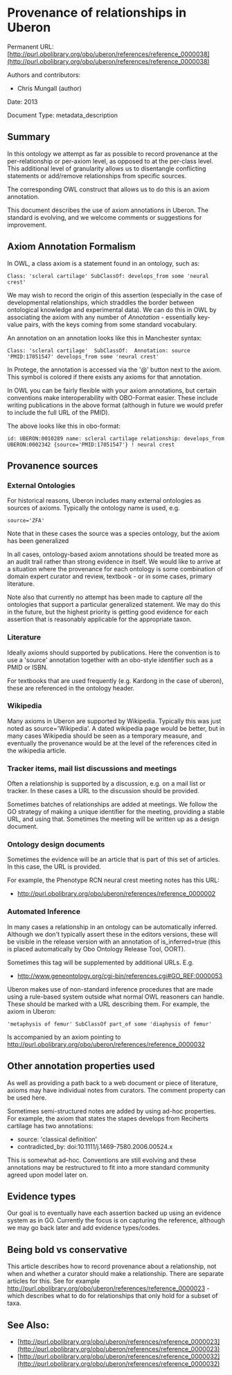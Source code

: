 # Provenance of relationships in Uberon


Permanent URL: [http://purl.obolibrary.org/obo/uberon/references/reference_0000038](http://purl.obolibrary.org/obo/uberon/references/reference_0000038)

Authors and contributors:

 * Chris Mungall (author)

Date: 2013

Document Type: metadata_description



## Summary

In this ontology we attempt as far as possible to record provenance at
the per-relationship or per-axiom level, as opposed to at the
per-class level. This additional level of granularity allows us to
disentangle conflicting statements or add/remove relationships from
specific sources.

The corresponding OWL construct that allows us to do this is an axiom
annotation.

This document describes the use of axiom annotations in Uberon. The
standard is evolving, and we welcome comments or suggestions for
improvement.

## Axiom Annotation Formalism

In OWL, a class axiom is a statement found in an ontology, such as:

``
  Class: 'scleral cartilage' SubClassOf: develops_from some 'neural crest'
``

We may wish to record the origin of this assertion (especially in the
case of developmental relationships, which straddles the border
between ontological knowledge and experimental data). We can do this
in OWL by associating the axiom with any number of *Annotation* -
essentially key-value pairs, with the keys coming from some standard
vocabulary.

An annotation on an annotation looks like this in Manchester syntax:

``
  Class: 'scleral cartilage' 
    SubClassOf: 
      Annotation: source 'PMID:17051547'
      develops_from some 'neural crest'
``

In Protege, the annotation is accessed via the '@' button next to the
axiom. This symbol is colored if there exists any axioms for that
annotation.

In OWL you can be fairly flexible with your axiom annotations, but
certain conventions make interoperability with OBO-Format
easier. These include writing publications in the above format
(although in future we would prefer to include the full URL of the
PMID).

The above looks like this in obo-format:

``
  id: UBERON:0010289
  name: scleral cartilage
  relationship: develops_from UBERON:0002342 {source='PMID:17051547'} ! neural crest
``

## Provanence sources

### External Ontologies

For historical reasons, Uberon includes many external ontologies as
sources of axioms. Typically the ontology name is used, e.g.

``
  source='ZFA'
``

Note that in these cases the source was a species ontology, but the
axiom has been generalized

In all cases, ontology-based axiom annotations should be treated more
as an audit trail rather than strong evidence in itself. We would like
to arrive at a situation where the provenance for each ontology is
some combination of domain expert curator and review, textbook - or in
some cases, primary literature.

Note also that currently no attempt has been made to capture *all* the
ontologies that support a particular generalized statement. We may do
this in the future, but the highest priority is getting good evidence
for each assertion that is reasonably applicable for the appropriate
taxon.

### Literature

Ideally axioms should supported by publications. Here the convention
is to use a 'source' annotation together with an obo-style identifier
such as a PMID or ISBN.

For textbooks that are used frequently (e.g. Kardong in the case of
uberon), these are referenced in the ontology header.

### Wikipedia

Many axioms in Uberon are supported by Wikipedia. Typically this was
just noted as source='Wikipedia'. A dated wikipedia page would be
better, but in many cases Wikipedia should be seen as a temporary
measure, and eventually the provenance would be at the level of the
references cited in the wikipedia article.

### Tracker items, mail list discussions and meetings

Often a relationship is supported by a discussion, e.g. on a mail list
or tracker. In these cases a URL to the discussion should be provided.

Sometimes batches of relationships are added at meetings. We follow
the GO strategy of making a unique identifier for the meeting,
providing a stable URL, and using that. Sometimes the meeting will be
written up as a design document.

### Ontology design documents

Sometimes the evidence will be an article that is part of this set of
articles. In this case, the URL is provided.

For example, the Phenotype RCN neural crest meeting notes has this URL:

 * http://purl.obolibrary.org/obo/uberon/references/reference_0000002

### Automated Inference

In many cases a relationship in an ontology can be automatically
inferred. Although we don't typically assert these in the editors
versions, these will be visible in the release version with an
annotation of is_inferred=true (this is placed automatically by Obo
Ontology Release Tool, OORT).

Sometimes this tag will be supplemented by additional URLs. E.g.

 * http://www.geneontology.org/cgi-bin/references.cgi#GO_REF:0000053

Uberon makes use of non-standard inference procedures that are made
using a rule-based system outside what normal OWL reasoners can
handle. These should be marked with a URL describing them. For
example, the axiom in Uberon:

``
  'metaphysis of femur' SubClassOf part_of some 'diaphysis of femur'
``

Is accompanied by an axiom pointing to
http://purl.obolibrary.org/obo/uberon/references/reference_0000032

## Other annotation properties used

As well as providing a path back to a web document or piece of
literature, axioms may have individual notes from curators. The
comment property can be used here.

Sometimes semi-structured notes are added by using ad-hoc
properties. For example, the axiom that states the stapes develops
from Reciherts cartilage has two annotations:

 * source: 'classical definition'
 * contradicted_by: doi:10.1111/j.1469-7580.2006.00524.x

This is somewhat ad-hoc. Conventions are still evolving and these
annotations may be restructured to fit into a more standard community
agreed upon model later on.

## Evidence types

Our goal is to eventually have each assertion backed up using an
evidence system as in GO. Currently the focus is on capturing the
reference, although we may go back later and add evidence types/codes.

## Being bold vs conservative

This article describes how to record provenance about a relationship,
not when and whether a curator should make a relationship. There are
separate articles for this. See for example
http://purl.obolibrary.org/obo/uberon/references/reference_0000023 -
which describes what to do for relationships that only hold for a
subset of taxa.





## See Also:
 * [http://purl.obolibrary.org/obo/uberon/references/reference_0000023](http://purl.obolibrary.org/obo/uberon/references/reference_0000023)
 * [http://purl.obolibrary.org/obo/uberon/references/reference_0000032](http://purl.obolibrary.org/obo/uberon/references/reference_0000032)


